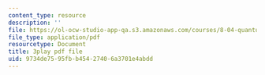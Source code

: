 ```yaml
---
content_type: resource
description: ''
file: https://ol-ocw-studio-app-qa.s3.amazonaws.com/courses/8-04-quantum-physics-i-spring-2016/9734de7595fbb45427406a3701e4abdd_bX-k26w-tsU.pdf
file_type: application/pdf
resourcetype: Document
title: 3play pdf file
uid: 9734de75-95fb-b454-2740-6a3701e4abdd
---
```

